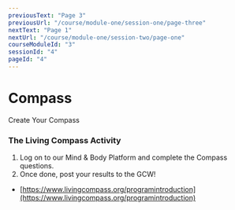 ```yaml
---
previousText: "Page 3"
previousUrl: "/course/module-one/session-one/page-three"
nextText: "Page 1"
nextUrl: "/course/module-one/session-two/page-one"
courseModuleId: "3"
sessionId: "4"
pageId: "4"
---
```



# Compass

Create Your Compass

### The Living Compass Activity

1.  Log on to our Mind & Body Platform and complete the Compass questions.
2.  Once done, post your results to the GCW!

- [https://www.livingcompass.org/programintroduction](https://www.livingcompass.org/programintroduction)

<sparkle-compass></sparkle-compass>
